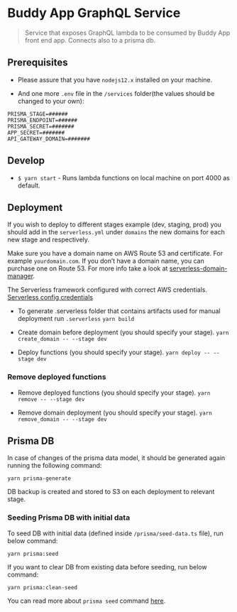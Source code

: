 # Buddy App GraphQL Service

> Service that exposes GraphQL lambda to be consumed by Buddy App front end app. Connects also to a prisma db.

## Prerequisites

- Please assure that you have `nodejs12.x` installed on your machine.

- And one more `.env` file in the `/services` folder(the values should be changed to your own):

```
PRISMA_STAGE=######
PRISMA_ENDPOINT=######
PRISMA_SECRET=#######
APP_SECRET=#######
API_GATEWAY_DOMAIN=#######
```

## Develop

- `$ yarn start` - Runs lambda functions on local machine on port 4000 as default.

## Deployment

If you wish to deploy to different stages example (dev, staging, prod) you should add in the `serverless.yml` under `domains` the new domains for each new stage and respectively.

Make sure you have a domain name on AWS Route 53 and certificate. For example `yourdomain.com`. If you don’t have a domain name, you can purchase one on Route 53. For more info take a look at [serverless-domain-manager](https://github.com/amplify-education/serverless-domain-manager#how-it-works).

The Serverless framework configured with correct AWS credentials.
[Serverless config credentials](https://serverless.com/framework/docs/providers/aws/guide/credentials/)

- To generate .serverless folder that contains artifacts used for manual deployment run `.serverless` `yarn build`

- Create domain before deployment (you should specify your stage). `yarn create_domain -- --stage dev`

- Deploy functions (you should specify your stage). `yarn deploy -- --stage dev`

### Remove deployed functions

- Remove deployed functions (you should specify your stage). `yarn remove -- --stage dev`

- Remove domain deployment (you should specify your stage). `yarn remove_domain -- --stage dev`

## Prisma DB

In case of changes of the prisma data model, it should be generated again running the following command:

`yarn prisma-generate`

DB backup is created and stored to S3 on each deployment to relevant stage.

### Seeding Prisma DB with initial data

To seed DB with initial data (defined inside `/prisma/seed-data.ts` file), run below command:

```
yarn prisma:seed
```

If you want to clear DB from existing data before seeding, run below command:

```
yarn prisma:clean-seed
```

You can read more about `prisma seed` command [here](https://www.prisma.io/docs/prisma-cli-and-configuration/cli-command-reference/prisma-seed-xcv8/).
